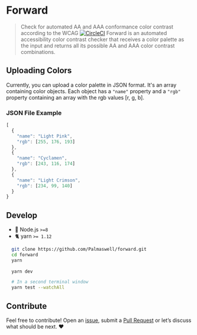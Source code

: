 # Forward

> Check for automated AA and AAA conformance color contrast according to the WCAG
[![CircleCI](https://circleci.com/gh/Palmaswell/focus-manager.svg?style=svg)](https://circleci.com/gh/Palmaswell/focus-manager)
Forward is an automated accessibility color contrast checker that receives a color palette as the input and returns all its possible AA and AAA color contrast combinations.


## Uploading Colors
Currently, you can upload a color palette in JSON format. It's an array containing color objects. 
Each object has a `"name"` property and a `"rgb"` property containing an array with the rgb values [r, g, b].

### JSON File Example
```js
[
  {
    "name": "Light Pink",
    "rgb": [255, 176, 193]
  },
  {
    "name": "Cyclamen",
    "rgb": [243, 116, 174]
  },
  {
    "name": "Light Crimson",
    "rgb": [234, 99, 140]
  }
}
```


## Develop

* :rocket: Node.js `>=8`
* :cat2: yarn `>= 1.12`

```sh
  git clone https://github.com/Palmaswell/forward.git
  cd forward
  yarn
  
  yarn dev

  # In a second terminal window
  yarn test --watchAll
```

## Contribute

Feel free to contribute! Open an [issue](https://github.com/Palmaswell/forward/issues), submit a
[Pull Request](https://github.com/Palmaswell/forward/pulls) or let’s discuss what should be next. ❤️
